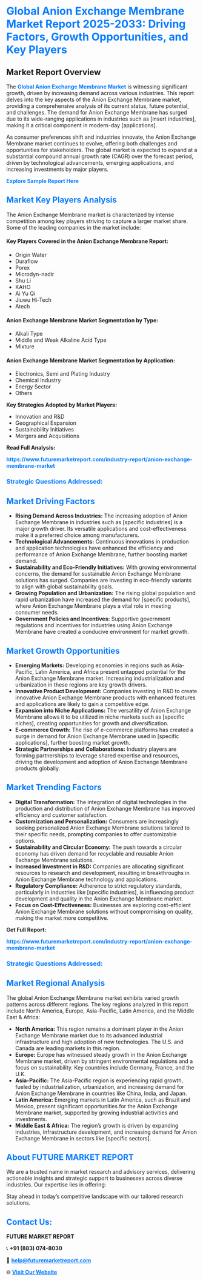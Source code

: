 <h1 style="color: #007BFF;">Global Anion Exchange Membrane Market Report 2025-2033: Driving Factors, Growth Opportunities, and Key Players</h1>

<section id="overview">
<h2>Market Report Overview</h2>
<p>The <a href="https://www.futuremarketreport.com/industry-report/anion-exchange-membrane-market" style="color: #007BFF; text-decoration: none;"><strong>Global Anion Exchange Membrane Market</strong></a> is witnessing significant growth, driven by increasing demand across various industries. This report delves into the key aspects of the Anion Exchange Membrane market, providing a comprehensive analysis of its current status, future potential, and challenges. The demand for Anion Exchange Membrane has surged due to its wide-ranging applications in industries such as [insert industries], making it a critical component in modern-day [applications].</p>
<p>As consumer preferences shift and industries innovate, the Anion Exchange Membrane market continues to evolve, offering both challenges and opportunities for stakeholders. The global market is expected to expand at a substantial compound annual growth rate (CAGR) over the forecast period, driven by technological advancements, emerging applications, and increasing investments by major players.</p>
</section>

<section id="overview">
<p><a href="https://www.futuremarketreport.com/request-sample/reportId=87091" style="color: #007BFF; text-decoration: none;"><strong>Explore Sample Report Here</strong></a></p>
</section>

<section id="key-players">
<h2 style="color: #007BFF;">Market Key Players Analysis</h2>
<p>The Anion Exchange Membrane market is characterized by intense competition among key players striving to capture a larger market share. Some of the leading companies in the market include:</p>
<h4>Key Players Covered in the Anion Exchange Membrane Report:</h4>
<ul><li>Origin Water</li><li>Duraflow</li><li>Porex</li><li>Microdyn-nadir</li><li>Shu Li</li><li>KAHO</li><li>Ai Yu Qi</li><li>Jiuwu Hi-Tech</li><li>Atech</li></ul>
<h4>Anion Exchange Membrane Market Segmentation by Type:</h4>
<ul><li>Alkali Type</li><li>Middle and Weak Alkaline Acid Type</li><li>Mixture</li></ul>

<h4>Anion Exchange Membrane Market Segmentation by Application:</h4>
<ul><li>Electronics, Semi and Plating Industry</li><li>Chemical Industry</li><li>Energy Sector</li><li>Others</li></ul>
<p><strong>Key Strategies Adopted by Market Players:</strong></p>
<ul>
<li>Innovation and R&D</li>
<li>Geographical Expansion</li>
<li>Sustainability Initiatives</li>
<li>Mergers and Acquisitions</li>
</ul>
</section>

<section>
<p><strong>Read Full Analysis: </strong></p><a href="https://www.futuremarketreport.com/industry-report/anion-exchange-membrane-market" style="color: #007BFF; text-decoration: none;"><strong>https://www.futuremarketreport.com/industry-report/anion-exchange-membrane-market</strong></a>
<h3 style="color: #007BFF;">Strategic Questions Addressed:</h3>
</section>

<section id="driving-factors">
<h2 style="color: #007BFF;">Market Driving Factors</h2>
<ul>
<li><strong>Rising Demand Across Industries:</strong> The increasing adoption of Anion Exchange Membrane in industries such as [specific industries] is a major growth driver. Its versatile applications and cost-effectiveness make it a preferred choice among manufacturers.</li>
<li><strong>Technological Advancements:</strong> Continuous innovations in production and application technologies have enhanced the efficiency and performance of Anion Exchange Membrane, further boosting market demand.</li>
<li><strong>Sustainability and Eco-Friendly Initiatives:</strong> With growing environmental concerns, the demand for sustainable Anion Exchange Membrane solutions has surged. Companies are investing in eco-friendly variants to align with global sustainability goals.</li>
<li><strong>Growing Population and Urbanization:</strong> The rising global population and rapid urbanization have increased the demand for [specific products], where Anion Exchange Membrane plays a vital role in meeting consumer needs.</li>
<li><strong>Government Policies and Incentives:</strong> Supportive government regulations and incentives for industries using Anion Exchange Membrane have created a conducive environment for market growth.</li>
</ul>
</section>

<section id="growth-opportunities">
<h2 style="color: #007BFF;">Market Growth Opportunities</h2>
<ul>
<li><strong>Emerging Markets:</strong> Developing economies in regions such as Asia-Pacific, Latin America, and Africa present untapped potential for the Anion Exchange Membrane market. Increasing industrialization and urbanization in these regions are key growth drivers.</li>
<li><strong>Innovative Product Development:</strong> Companies investing in R&D to create innovative Anion Exchange Membrane products with enhanced features and applications are likely to gain a competitive edge.</li>
<li><strong>Expansion into Niche Applications:</strong> The versatility of Anion Exchange Membrane allows it to be utilized in niche markets such as [specific niches], creating opportunities for growth and diversification.</li>
<li><strong>E-commerce Growth:</strong> The rise of e-commerce platforms has created a surge in demand for Anion Exchange Membrane used in [specific applications], further boosting market growth.</li>
<li><strong>Strategic Partnerships and Collaborations:</strong> Industry players are forming partnerships to leverage shared expertise and resources, driving the development and adoption of Anion Exchange Membrane products globally.</li>
</ul>
</section>

<section id="trending-factors">
<h2 style="color: #007BFF;">Market Trending Factors</h2>
<ul>
<li><strong>Digital Transformation:</strong> The integration of digital technologies in the production and distribution of Anion Exchange Membrane has improved efficiency and customer satisfaction.</li>
<li><strong>Customization and Personalization:</strong> Consumers are increasingly seeking personalized Anion Exchange Membrane solutions tailored to their specific needs, prompting companies to offer customizable options.</li>
<li><strong>Sustainability and Circular Economy:</strong> The push towards a circular economy has driven demand for recyclable and reusable Anion Exchange Membrane solutions.</li>
<li><strong>Increased Investment in R&D:</strong> Companies are allocating significant resources to research and development, resulting in breakthroughs in Anion Exchange Membrane technology and applications.</li>
<li><strong>Regulatory Compliance:</strong> Adherence to strict regulatory standards, particularly in industries like [specific industries], is influencing product development and quality in the Anion Exchange Membrane market.</li>
<li><strong>Focus on Cost-Effectiveness:</strong> Businesses are exploring cost-efficient Anion Exchange Membrane solutions without compromising on quality, making the market more competitive.</li>
</ul>
</section>

<section>
<p><strong>Get Full Report: </strong></p><a href="https://www.futuremarketreport.com/industry-report/anion-exchange-membrane-market" style="color: #007BFF; text-decoration: none;"><strong>https://www.futuremarketreport.com/industry-report/anion-exchange-membrane-market</strong></a>
<h3 style="color: #007BFF;">Strategic Questions Addressed:</h3>
</section>


<section id="regional-analysis">
<h2 style="color: #007BFF;">Market Regional Analysis</h2>
<p>The global Anion Exchange Membrane market exhibits varied growth patterns across different regions. The key regions analyzed in this report include North America, Europe, Asia-Pacific, Latin America, and the Middle East & Africa:</p>
<ul>
<li><strong>North America:</strong> This region remains a dominant player in the Anion Exchange Membrane market due to its advanced industrial infrastructure and high adoption of new technologies. The U.S. and Canada are leading markets in this region.</li>
<li><strong>Europe:</strong> Europe has witnessed steady growth in the Anion Exchange Membrane market, driven by stringent environmental regulations and a focus on sustainability. Key countries include Germany, France, and the U.K.</li>
<li><strong>Asia-Pacific:</strong> The Asia-Pacific region is experiencing rapid growth, fueled by industrialization, urbanization, and increasing demand for Anion Exchange Membrane in countries like China, India, and Japan.</li>
<li><strong>Latin America:</strong> Emerging markets in Latin America, such as Brazil and Mexico, present significant opportunities for the Anion Exchange Membrane market, supported by growing industrial activities and investments.</li>
<li><strong>Middle East & Africa:</strong> The region’s growth is driven by expanding industries, infrastructure development, and increasing demand for Anion Exchange Membrane in sectors like [specific sectors].</li>
</ul>
</section>

<footer>
<h2 style="color: #007BFF;">About FUTURE MARKET REPORT</h2>
<p>We are a trusted name in market research and advisory services, delivering actionable insights and strategic support to businesses across diverse industries. Our expertise lies in offering:</p>

<p>Stay ahead in today’s competitive landscape with our tailored research solutions.</p>

<h2 style="color: #007BFF;">Contact Us:</h2>
<p><strong>FUTURE MARKET REPORT</strong></p>
<p>📞 <strong>+91 (883) 074-8030</strong></p>
<p>📧 <strong><a href="mailto:help@futuremarketreport.com" style="color: #007BFF;">help@futuremarketreport.com</a></strong></p>
<p>🌐 <strong><a href="https://www.futuremarketreport.com/" style="color: #007BFF;">Visit Our Website</a></strong></p>
</footer>